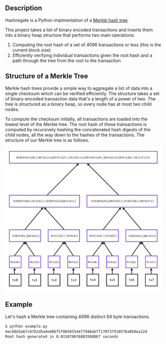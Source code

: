 ## Description
Hashregate is a Python implmentation of a [Merkle hash tree](https://en.wikipedia.org/wiki/Merkle_tree).

This project takes a list of binary encoded transactions and inserts them into a binary heap structure that performs two main operations:
1. Computing the root hash of a set of 4096 transactions or less (this is the current block size)
2. Efficiently verifying individual transactions given the root hash and a path through the tree from the root to the transaction

## Structure of a Merkle Tree
Merkle hash trees provide a simple way to aggregate a list of data into a single checksum which can be verified efficiently. The structure takes a set of binary-encoded transaction data that's a length of a power of two. The tree is structured as a binary heap, so every node has at most two child nodes.

To compute the checksum initially, all transactions are loaded into the lowest level of the Merkle tree. The root hash of these transactions is computed by recursively hashing the concatenated hash digests of the child nodes, all the way down to the hashes of the transactions. The structure of our Merkle tree is as follows.

<img src="images/MerkleStructure.png">

## Example
Let's hash a Merkle tree containing 4096 distinct 64 byte transactions.

```bash
$ python example.py
4ecb0d3a67c8762d5a4e40bf5f8650354477948abff170f37910576a058ea12d
Root hash generated in 0.015070676803588867 seconds
```
